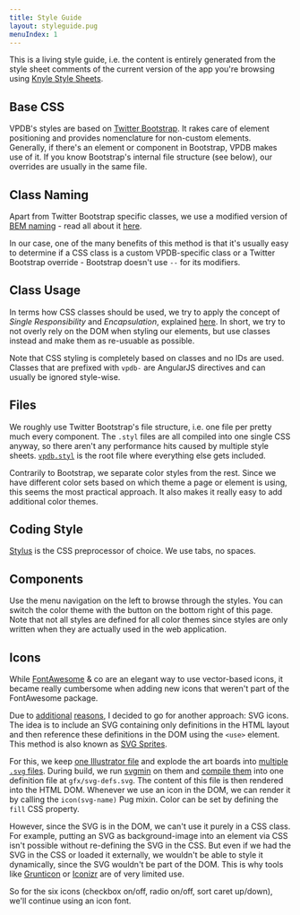 ```yaml
---
title: Style Guide
layout: styleguide.pug
menuIndex: 1
---
```


This is a living style guide, i.e. the content is entirely generated from the
style sheet comments of the current version of the app you're browsing using
[Knyle Style Sheets][kss]. 

## Base CSS

VPDB's styles are based on [Twitter Bootstrap][bootstrap]. It rakes care of 
element positioning and provides nomenclature for non-custom elements.  
Generally, if there's an element or component in Bootstrap, VPDB makes use of 
it. If you know Bootstrap's internal file structure (see below), our overrides 
are usually in the same file.

## Class Naming

Apart from Twitter Bootstrap specific classes, we use a modified version of 
[BEM naming][bem] - read all about it [here][bem-article].

In our case, one of the many benefits of this method is that it's usually 
easy to determine if a CSS class is a custom VPDB-specific class or a 
Twitter Bootstrap override - Bootstrap doesn't use `--` for its modifiers.

## Class Usage

In terms how CSS classes should be used, we try to apply the concept of *Single
Responsibility* and *Encapsulation*, explained 
[here][sre]. In short, we try to not overly rely on the DOM when styling our 
elements, but use classes instead and make them as re-usuable as possible.

Note that CSS styling is completely based on classes and no IDs are used. 
Classes that are prefixed with `vpdb-` are AngularJS directives and can usually
be ignored style-wise.

## Files

We roughly use Twitter Bootstrap's file structure, i.e. one file per pretty
much every component. The `.styl` files are all compiled into one single CSS 
anyway, so there aren't any performance hits caused by multiple style sheets.
[`vpdb.styl`][vpdb.styl] is the root file where everything else gets included.

Contrarily to Bootstrap, we separate color styles from the rest. Since we have
different color sets based on which theme a page or element is using, this 
seems the most practical approach. It also makes it really easy to add 
additional color themes.

## Coding Style

[Stylus][stylus] is the CSS preprocessor of choice. We use tabs, no spaces.

## Components

Use the menu navigation on the left to browse through the styles. You can
switch the color theme with the button on the bottom right of this page. Note
that not all styles are defined for all color themes since styles are only
written when they are actually used in the web application.

## Icons

While [FontAwesome][fa] & co are an elegant way to use vector-based icons, it 
became really cumbersome when adding new icons that weren't part of the 
FontAwesome package.

Due to [additional][tenreasons] [reasons][svgvsif], I decided to go for 
another approach: SVG icons. The idea is to include an SVG containing 
only definitions in the HTML layout and then reference these definitions
in the DOM using the `<use>` element. This method is also known as 
[SVG Sprites][svgsprites].

For this, we keep [one Illustrator file][ai-icons] and explode the art boards
into [multiple `.svg` files][icon-folder]. During build, we run 
[svgmin][svgmin] on them and [compile them][svgstore] into one definition file
at `gfx/svg-defs.svg`. The content of this file is then rendered into the HTML 
DOM. Whenever we use an icon in the DOM, we can render it by calling the 
`icon(svg-name)` Pug mixin. Color can be set by defining the `fill` CSS 
property.

However, since the SVG is in the DOM, we can't use it purely in a CSS class. 
For example, putting an SVG as background-image into an element via CSS isn't
possible without re-defining the SVG in the CSS. But even if we had the SVG in
the CSS or loaded it externally, we wouldn't be able to style it dynamically, 
since the SVG wouldn't be part of the DOM. This is why tools like 
[Grunticon][grunticon] or [Iconizr][iconizr] are of very limited use.

So for the six icons (checkbox on/off, radio on/off, sort caret up/down), we'll
continue using an icon font.


[kss]: https://github.com/kneath/kss
[bem]: http://bem.info/method/
[bem-article]: http://csswizardry.com/2013/01/mindbemding-getting-your-head-round-bem-syntax/
[bootstrap]: http://getbootstrap.com/
[sre]: http://drewbarontini.com/articles/single-responsibility/
[vpdb.styl]: https://github.com/freezy/node-vpdb/blob/master/client/styles/vpdb.styl
[stylus]: http://learnboost.github.io/stylus/
[fa]: http://fontawesome.io/
[tenreasons]: http://ianfeather.co.uk/ten-reasons-we-switched-from-an-icon-font-to-svg/
[svgvsif]: http://css-tricks.com/icon-fonts-vs-svg/
[ai-icons]: https://github.com/freezy/node-vpdb/blob/master/gfx/icons.ai
[icon-folder]: https://github.com/freezy/node-vpdb/tree/master/gfx/icons
[svgmin]: https://github.com/sindresorhus/grunt-svgmin
[svgstore]: https://github.com/FWeinb/grunt-svgstore
[svgsprites]: http://css-tricks.com/svg-sprites-use-better-icon-fonts/
[grunticon]: https://github.com/filamentgroup/grunticon
[iconizr]: https://github.com/jkphl/grunt-iconizr